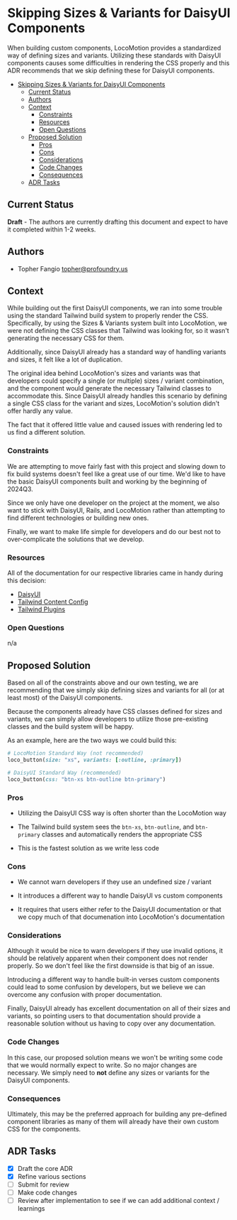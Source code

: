 # Skipping Sizes & Variants for DaisyUI Components

When building custom components, LocoMotion provides a standardized way of
defining sizes and variants. Utilizing these standards with DaisyUI components
causes some difficulties in rendering the CSS properly and this ADR recommends
that we skip defining these for DaisyUI components.

- [Skipping Sizes \& Variants for DaisyUI Components](#skipping-sizes--variants-for-daisyui-components)
  - [Current Status](#current-status)
  - [Authors](#authors)
  - [Context](#context)
    - [Constraints](#constraints)
    - [Resources](#resources)
    - [Open Questions](#open-questions)
  - [Proposed Solution](#proposed-solution)
    - [Pros](#pros)
    - [Cons](#cons)
    - [Considerations](#considerations)
    - [Code Changes](#code-changes)
    - [Consequences](#consequences)
  - [ADR Tasks](#adr-tasks)


## Current Status

**Draft** - The authors are currently drafting this document and expect to have
it completed within 1-2 weeks.

## Authors

  - Topher Fangio [topher@profoundry.us](mailto:topher@profoundry.us)

## Context

While building out the first DaisyUI components, we ran into some trouble using
the standard Tailwind build system to properly render the CSS. Specifically,
by using the Sizes & Variants system built into LocoMotion, we were not defining
the CSS classes that Tailwind was looking for, so it wasn't generating the
necessary CSS for them.

Additionally, since DaisyUI already has a standard way of handling variants and
sizes, it felt like a lot of duplication.

The original idea behind LocoMotion's sizes and variants was that developers
could specify a single (or multiple) sizes / variant combination, and the
component would generate the necessary Tailwind classes to accommodate this.
Since DaisyUI already handles this scenario by defining a single CSS class for
the variant and sizes, LocoMotion's solution didn't offer hardly any value.

The fact that it offered little value and caused issues with rendering led to us
find a different solution.

### Constraints

We are attempting to move fairly fast with this project and slowing down to fix
build systems doesn't feel like a great use of our time. We'd like to have the
basic DaisyUI components built and working by the beginning of 2024Q3.

Since we only have one developer on the project at the moment, we also want to
stick with DaisyUI, Rails, and LocoMotion rather than attempting to find
different technologies or building new ones.

Finally, we want to make life simple for developers and do our best not to
over-complicate the solutions that we develop.

### Resources

All of the documentation for our respective libraries came in handy during this
decision:

 - [DaisyUI](https://daisyui.com/)
 - [Tailwind Content Config](https://tailwindcss.com/docs/content-configuration)
 - [Tailwind Plugins](https://tailwindcss.com/docs/plugins)

### Open Questions

n/a

## Proposed Solution

Based on all of the constraints above and our own testing, we are recommending
that we simply skip defining sizes and variants for all (or at least most) of
the DaisyUI components.

Because the components already have CSS classes defined for sizes and variants,
we can simply allow developers to utilize those pre-existing classes and the
build system will be happy.

As an example, here are the two ways we could build this:

```ruby
# LocoMotion Standard Way (not recommended)
loco_button(size: "xs", variants: [:outline, :primary])

# DaisyUI Standard Way (recommended)
loco_button(css: "btn-xs btn-outline btn-primary")
```

### Pros

 - Utilizing the DaisyUI CSS way is often shorter than the LocoMotion way

 - The Tailwind build system sees the `btn-xs`, `btn-outline`, and `btn-primary`
   classes and automatically renders the appropriate CSS

 - This is the fastest solution as we write less code

### Cons

 - We cannot warn developers if they use an undefined size / variant

 - It introduces a different way to handle DaisyUI vs custom components

 - It requires that users either refer to the DaisyUI documentation or that we
   copy much of that documenation into LocoMotion's documentation

### Considerations

Although it would be nice to warn developers if they use invalid options, it
should be relatively apparent when their component does not render properly. So
we don't feel like the first downside is that big of an issue.

Introducing a different way to handle built-in verses custom components could
lead to some confusion by developers, but we believe we can overcome any
confusion with proper documentation.

Finally, DaisyUI already has excellent documentation on all of their sizes and
variants, so pointing users to that documentation should provide a reasonable
solution without us having to copy over any documentation.

### Code Changes

In this case, our proposed solution means we won't be writing some code that we
would normally expect to write. So no major changes are necessary. We simply
need to **not** define any sizes or variants for the DaisyUI components.

### Consequences

Ultimately, this may be the preferred approach for building any pre-defined
component libraries as many of them will already have their own custom CSS for
the components.

## ADR Tasks

- [x] Draft the core ADR
- [x] Refine various sections
- [ ] Submit for review
- [ ] Make code changes
- [ ] Review after implementation to see if we can add additional context /
      learnings

